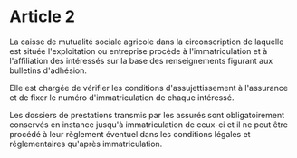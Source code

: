 # Article 2

La caisse de mutualité sociale agricole dans la circonscription de laquelle est située l'exploitation ou entreprise procède à l'immatriculation et à l'affiliation des intéressés sur la base des renseignements figurant aux bulletins d'adhésion.

Elle est chargée de vérifier les conditions d'assujettissement à l'assurance et de fixer le numéro d'immatriculation de chaque intéressé.

Les dossiers de prestations transmis par les assurés sont obligatoirement conservés en instance jusqu'à immatriculation de ceux-ci et il ne peut être procédé à leur règlement éventuel dans les conditions légales et réglementaires qu'après immatriculation.
